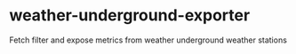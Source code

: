 # weather-underground-exporter
Fetch filter and expose metrics from weather underground weather stations
